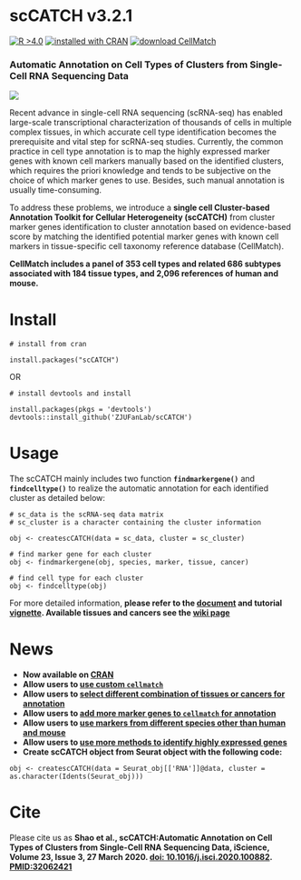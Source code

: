 # scCATCH v3.2.1
[![R >4.0](https://img.shields.io/badge/R-%3E%3D4.0-brightgreen)](https://www.r-project.org/) <a href='#cran'>![installed with CRAN](https://img.shields.io/badge/installed%20with-CRAN-blue)</a> [![download CellMatch](https://img.shields.io/badge/download-CellMatch-orange.svg)](https://github.com/ZJUFanLab/scCATCH/tree/master/data)

### Automatic Annotation on Cell Types of Clusters from Single-Cell RNA Sequencing Data

<img src='https://github.com/ZJUFanLab/scCATCH_performance_comparison/blob/master/Overview.png'>

Recent advance in single-cell RNA sequencing (scRNA-seq) has enabled large-scale transcriptional characterization of thousands of cells in multiple complex tissues, in which accurate cell type identification becomes the prerequisite and vital step for scRNA-seq studies. Currently, the common practice in cell type annotation is to map the highly expressed marker genes with known cell markers manually based on the identified clusters, which requires the priori knowledge and tends to be subjective on the choice of which marker genes to use. Besides, such manual annotation is usually time-consuming.

To address these problems, we introduce a __single cell Cluster-based Annotation Toolkit for Cellular Heterogeneity (scCATCH)__ from cluster marker genes identification to cluster annotation based on evidence-based score by matching the identified potential marker genes with known cell markers in tissue-specific cell taxonomy reference database (CellMatch).

__CellMatch includes a panel of 353 cell types and related 686 subtypes associated with 184 tissue types, and 2,096 references of human and mouse.__

# Install
```
# install from cran

install.packages("scCATCH")
```
OR
```
# install devtools and install

install.packages(pkgs = 'devtools')
devtools::install_github('ZJUFanLab/scCATCH')
```

# Usage
The scCATCH mainly includes two function __`findmarkergene()`__ and __`findcelltype()`__ to realize the automatic annotation for each identified cluster as detailed below:

```
# sc_data is the scRNA-seq data matrix 
# sc_cluster is a character containing the cluster information

obj <- createscCATCH(data = sc_data, cluster = sc_cluster)

# find marker gene for each cluster
obj <- findmarkergene(obj, species, marker, tissue, cancer)

# find cell type for each cluster
obj <- findcelltype(obj)

```

For more detailed information, __please refer to the [document](https://raw.githack.com/ZJUFanLab/scCATCH/master/vignettes/scCATCH.pdf) and tutorial [vignette](https://raw.githack.com/ZJUFanLab/scCATCH_performance_comparison/master/scCATCH/tutorial.html). Available tissues and cancers see the [wiki page](https://github.com/ZJUFanLab/scCATCH/wiki)__

# <a name='cran'>News</a>
- __Now available on [CRAN](https://CRAN.R-project.org/package=scCATCH)__
- __Allow users to [use custom `cellmatch`](https://github.com/ZJUFanLab/scCATCH/wiki/Use-custom-cellmatch)__
- __Allow users to [select different combination of tissues or cancers for annotation](https://github.com/ZJUFanLab/scCATCH/wiki/Select-different-combination-of-tissues-or-cancers-for-annotation)__
- __Allow users to [add more marker genes to `cellmatch` for annotation](https://github.com/ZJUFanLab/scCATCH/wiki/Add-more-marker-genes-to-cellmatch-for-annotation)__
- __Allow users to [use markers from different species other than human and mouse](https://github.com/ZJUFanLab/scCATCH/wiki/Use-markers-from-different-species)__
- __Allow users to [use more methods to identify highly expressed genes](https://github.com/ZJUFanLab/scCATCH/wiki/Use-more-methods-to-identify-highly-expressed-genes)__
- __Create scCATCH object from Seurat object with the following code:__

`obj <- createscCATCH(data = Seurat_obj[['RNA']]@data, cluster = as.character(Idents(Seurat_obj)))`

# Cite
Please cite us as __Shao et al., scCATCH:Automatic Annotation on Cell Types of Clusters from Single-Cell RNA Sequencing Data, iScience, Volume 23, Issue 3, 27 March 2020. [doi: 10.1016/j.isci.2020.100882](https://www.sciencedirect.com/science/article/pii/S2589004220300663). [PMID:32062421](https://pubmed.ncbi.nlm.nih.gov/32062421/)__
